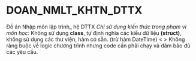 # DOAN_NMLT_KHTN_DTTX
Đồ án Nhập môn lập trình_ hệ DTTX
*Chỉ sử dụng kiến thức trong phạm vi môn học:* <space><space>
Không sử dụng **class**, tự định nghĩa các kiểu dữ liệu **(struct)**, không sử dụng các thư viện, hàm có sẵn. (trừ hàm DateTime) < >
Không ràng buộc về logic chương trình nhưng code cần phải chạy và đảm bảo đủ các yêu cầu.<space><space>
